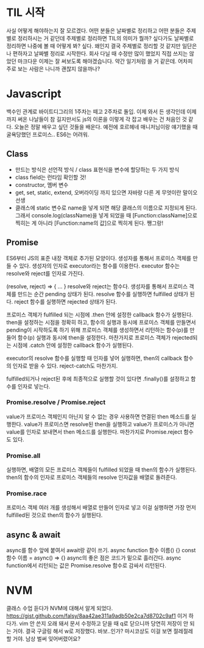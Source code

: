 # TIL 시작
사실 어떻게 해야하는지 잘 모르겠다.
어떤 분들은 날짜별로 정리하고
어떤 분들은 주제별로 정리하시는 거 같던데
주제별로 정리하면 TIL의 의미가 뭘까? 싶다가도
날짜별로 정리하면 나중에 볼 때 어떻게 봐? 싶다.
왜인지 결국 주제별로 정리할 것 같지만
일단은 나 편하자고 날짜별 정리로 시작한다.
회사 다닐 때 수정만 많이 했었지 직접 쓰지는 않았던 마크다운
이제는 잘 써보도록 해야겠습니다.
약간 일기처럼 쓸 거 같은데. 
어차피 주로 보는 사람은 나니까 괜찮지 않을까나?


# Javascript
백수인 관계로 바이트디그리의 1주차는 떼고 2주차로 돌입.
이제 와서 든 생각인데 이제까지 써온 나날들이 참 길지만서도 js의 이론을 이렇게 각 잡고 배우는 건 처음인 것 같다.
오늘은 정말 배우고 싶던 것들을 배운다.
예전에 호르헤네 매니저님이랑 얘기했을 때 굴욕당했던 프로미스..
ES6는 어려워.

## Class
 - 만드는 방식은 선언적 방식 / class 표현식을 변수에 할당하는 두 가지 방식
 - class field는 런타임 확인할 것!
 - constructor, 멤버 변수
 - get, set, static, extend, 오버라이딩 까지 있으면 자바랑 다른 게 무엇이란 말이오 선생
 - 클래스에 static 변수로 name을 넣게 되면 해당 클래스의 이름으로 지정되게 된다. 그래서 console.log(className)을 넣게 되었을 때 [Function:className]으로 찍히는 게 아니라 [Function:name의 값]으로 찍히게 된다. 쨍그랑!

## Promise
ES6부터 JS의 표준 내장 객체로 추가된 모양이다.
생성자를 통해서 프로미스 객체를 만들 수 있다.
생성자의 인자로 executor라는 함수를 이용한다.
executor 함수는 resolve와 reject를 인자로 가진다.

(resolve, reject) => { ... }
resolve와 reject는 함수다.
생성자를 통해서 프로미스 객체를 만드는 순간 pending 상태가 된다.
resolve 함수를 실행하면 fulfilled 상태가 된다.
reject 함수를 실행하면 rejected 상태가 된다.

프로미스 객체가 fulfilled 되는 시점에 .then 안에 설정한 callback 함수가 실행된다.
then을 설정하는 시점을 정확히 하고,
함수의 실행과 동시에 프로미스 객체를 만들면서 pending이 
시작하도록 하기 위해 프로미스 객체를 생성하면서 리턴하는 함수(p)를
만들어 함수(p) 실행과 동시에 then을 설정한다.
마찬가지로 프로미스 객체가 rejected되는 시점에 .catch 안에 설정한
callback 함수가 실행된다.

executor의 resolve 함수를 실행할 때 인자를 넣어 실행하면,
then의 callback 함수의 인자로 받을 수 있다.
reject-catch도 마찬가지.

fulfilled되거나 reject된 후에 최종적으로 실행할 것이 있다면
.finally()를 설정하고 함수를 인자로 넣는다.

### Promise.resolve / Promise.reject
value가 프로미스 객체인지 아닌지 알 수 없는 경우 사용하면
연결된 then 메소드를 실행한다.
value가 프로미스면 resolve된 then을 실행하고
value가 프로미스가 아니면 value를 인자로 보내면서 then 메소드를 실행한다.
마찬가지로 Promise.reject 함수도 있다.

### Promise.all
실행하면, 배열의 모든 프로미스 객체들이 fulfilled 되었을 때 then의 함수가 실행된다.
then의 함수의 인자로 프로미스 객체들의 resolve 인자값을 배열로 돌려준다.

### Promise.race
프로미스 객체 여러 개를 생성해서 배열로 만들어 인자로 넣고 
이걸 실행하면 가장 먼저 fulfilled된 것으로 then의 함수가 실행된다.

## async & await
async를 함수 앞에 붙여서 await랑 같이 쓰기.
async function 함수 이름() {}
const 함수 이름 = async() => {}
async의 좋은 점은 코드가 밑으로 흘러간다.
async function에서 리턴되는 값은 Promise.resolve 함수로 감싸서 리턴된다.


# NVM
클래스 수업 듣다가 NVM에 대해서 알게 되었다.
https://gist.github.com/falsy/8aa42ae311a9adb50e2ca7d8702c9af1
이거 하다가.
vim 안 쓴지 오래 돼서 문서 수정하고 닫을 때 q로 닫으니까 당연히 저장이 안 되는 거야.
결국 구글링 해서 w로 저장했다. 바보..인가?
마시코상도 이걸 보면 절레절레 할 거야. 남상 벌써 잊어버렸어요?